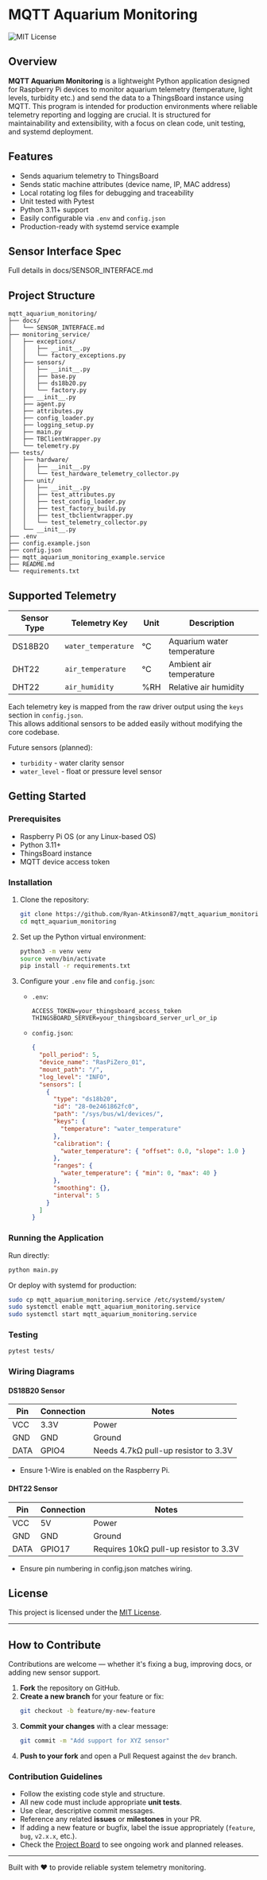 # MQTT Aquarium Monitoring

![MIT License](https://img.shields.io/badge/license-MIT-green)

## Overview

**MQTT Aquarium Monitoring** is a lightweight Python application designed for Raspberry Pi devices to monitor aquarium
telemetry (temperature, light levels, turbidity etc.) and send the data to a ThingsBoard instance using MQTT. This
program is intended for production environments where reliable telemetry reporting and logging are crucial. It is
structured for maintainability and extensibility, with a focus on clean code, unit testing, and systemd deployment.

## Features

- Sends aquarium telemetry to ThingsBoard
- Sends static machine attributes (device name, IP, MAC address)
- Local rotating log files for debugging and traceability
- Unit tested with Pytest
- Python 3.11+ support
- Easily configurable via `.env` and `config.json`
- Production-ready with systemd service example

## Sensor Interface Spec

Full details in docs/SENSOR_INTERFACE.md

## Project Structure

```
mqtt_aquarium_monitoring/
├── docs/
│   └── SENSOR_INTERFACE.md
├── monitoring_service/
│   ├── exceptions/
│   │   ├── __init__.py
│   │   └── factory_exceptions.py
│   ├── sensors/
│   │   ├── __init__.py
│   │   ├── base.py
│   │   ├── ds18b20.py
│   │   └── factory.py
│   ├── __init__.py
│   ├── agent.py
│   ├── attributes.py
│   ├── config_loader.py
│   ├── logging_setup.py
│   ├── main.py
│   ├── TBClientWrapper.py
│   └── telemetry.py
├── tests/
│   ├── hardware/
│   │   ├── __init__.py
│   │   └── test_hardware_telemetry_collector.py
│   ├── unit/
│   │   ├── __init__.py
│   │   ├── test_attributes.py
│   │   ├── test_config_loader.py
│   │   ├── test_factory_build.py
│   │   ├── test_tbclientwrapper.py
│   │   └── test_telemetry_collector.py
│   └── __init__.py
├── .env
├── config.example.json
├── config.json
├── mqtt_aquarium_monitoring_example.service
├── README.md
└── requirements.txt
```

## Supported Telemetry

| Sensor Type | Telemetry Key       | Unit | Description                |
|-------------|---------------------|------|----------------------------|
| DS18B20     | `water_temperature` | °C   | Aquarium water temperature |
| DHT22       | `air_temperature`   | °C   | Ambient air temperature    |
| DHT22       | `air_humidity`      | %RH  | Relative air humidity      |

Each telemetry key is mapped from the raw driver output using the `keys` section in `config.json`.  
This allows additional sensors to be added easily without modifying the core codebase.

Future sensors (planned):
- `turbidity` - water clarity sensor  
- `water_level` - float or pressure level sensor  


## Getting Started

### Prerequisites

- Raspberry Pi OS (or any Linux-based OS)
- Python 3.11+
- ThingsBoard instance
- MQTT device access token

### Installation

1. Clone the repository:

   ```bash
   git clone https://github.com/Ryan-Atkinson87/mqtt_aquarium_monitoring.git mqtt_aquarium_monitoring
   cd mqtt_aquarium_monitoring
   ```
2. Set up the Python virtual environment:

   ```bash
   python3 -m venv venv
   source venv/bin/activate
   pip install -r requirements.txt
   ```

3. Configure your `.env` file and `config.json`:

   - `.env`:
     ```
     ACCESS_TOKEN=your_thingsboard_access_token
     THINGSBOARD_SERVER=your_thingsboard_server_url_or_ip
     ```
   - `config.json`:
     ```json
     {
       "poll_period": 5,
       "device_name": "RasPiZero_01",
       "mount_path": "/",
       "log_level": "INFO",
       "sensors": [
         {
           "type": "ds18b20",
           "id": "28-0e2461862fc0",
           "path": "/sys/bus/w1/devices/",
           "keys": {
             "temperature": "water_temperature"
           },
           "calibration": {
             "water_temperature": { "offset": 0.0, "slope": 1.0 }
           },
           "ranges": {
             "water_temperature": { "min": 0, "max": 40 }
           },
           "smoothing": {},
           "interval": 5
         }
       ]
     }
     ```

### Running the Application

Run directly:

```bash
python main.py
```

Or deploy with systemd for production:

```bash
sudo cp mqtt_aquarium_monitoring.service /etc/systemd/system/
sudo systemctl enable mqtt_aquarium_monitoring.service
sudo systemctl start mqtt_aquarium_monitoring.service
```

### Testing

```bash
pytest tests/
```

### Wiring Diagrams

#### DS18B20 Sensor
| Pin  | Connection | Notes                                |
|------|------------|--------------------------------------|
| VCC  | 3.3V       | Power                                |
| GND  | GND        | Ground                               |
| DATA | GPIO4      | Needs 4.7kΩ pull-up resistor to 3.3V |

- Ensure 1-Wire is enabled on the Raspberry Pi.

#### DHT22 Sensor
| Pin  | Connection | Notes                                  |
|------|------------|----------------------------------------|
| VCC  | 5V         | Power                                  |
| GND  | GND        | Ground                                 |
| DATA | GPIO17     | Requires 10kΩ pull-up resistor to 3.3V |

- Ensure pin numbering in config.json matches wiring.

## License

This project is licensed under the [MIT License](LICENSE).

---

## How to Contribute

Contributions are welcome — whether it's fixing a bug, improving docs, or adding new sensor support.

1. **Fork** the repository on GitHub.
2. **Create a new branch** for your feature or fix:
   ```bash
   git checkout -b feature/my-new-feature
   ```
3. **Commit your changes** with a clear message:
   ```bash
   git commit -m "Add support for XYZ sensor"
   ```
4. **Push to your fork** and open a Pull Request against the `dev` branch.

### Contribution Guidelines
- Follow the existing code style and structure.
- All new code must include appropriate **unit tests**.
- Use clear, descriptive commit messages.
- Reference any related **issues** or **milestones** in your PR.
- If adding a new feature or bugfix, label the issue appropriately (`feature`, `bug`, `v2.x.x`, etc.).
- Check the [Project Board](https://github.com/Ryan-Atkinson87/mqtt_aquarium_monitoring/projects) to see ongoing work and planned releases.

---

Built with ❤️ to provide reliable system telemetry monitoring.

